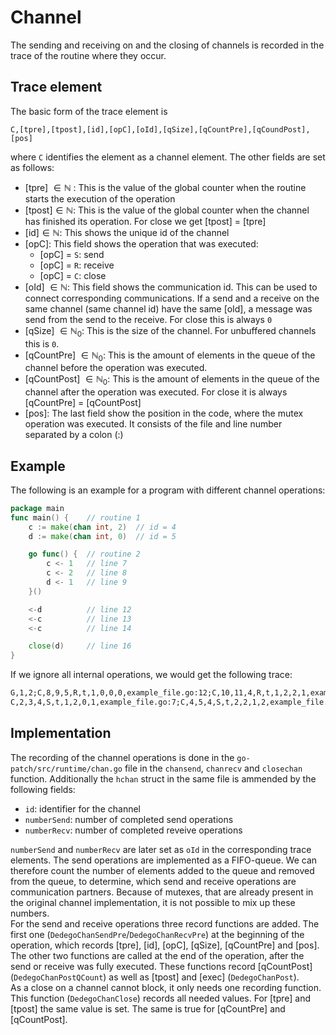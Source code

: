 # Channel
The sending and receiving on and the closing of channels is recorded in the 
trace of the routine where they occur.

## Trace element
The basic form of the trace element is 
```
C,[tpre],[tpost],[id],[opC],[oId],[qSize],[qCountPre],[qCoundPost],[pos] 
```
where `C` identifies the element as a channel element. The other fields are 
set as follows:
- [tpre] $\in \mathbb N$ : This is the value of the global counter when the routine starts 
the execution of the operation
- [tpost]$\in \mathbb N$: This is the value of the global counter when the channel has finished its operation. For close we get [tpost] = [tpre]
- [id]$\in \mathbb N$: This shows the unique id of the channel
- [opC]: This field shows the operation that was executed:
    - [opC] = `S`: send
    - [opC] = `R`: receive
    - [opC] = `C`: close
- [oId] $\in \mathbb N$: This field shows the communication id. This can be used to connect corresponding communications. If a send and a receive on the same channel (same channel id) have the same [oId], a message was send from the send to the receive. For close this is always `0`
- [qSize] $\in \mathbb N_0$: This is the size of the channel. For unbuffered channels this is `0`.
- [qCountPre] $\in \mathbb N_0$: This is the amount of elements 
in the queue of the channel before the operation was executed.
- [qCountPost] $\in \mathbb N_0$: This is the amount of elements in the queue of the channel after the operation was executed. For close it is always [qCountPre] = [qCountPost]
- [pos]: The last field show the position in the code, where the mutex operation 
was executed. It consists of the file and line number separated by a colon (:)
## Example
The following is an example for a program with different channel operations:
```go
package main
func main() {    // routine 1
    c := make(chan int, 2)  // id = 4
	d := make(chan int, 0)  // id = 5

	go func() {  // routine 2
		c <- 1   // line 7
		c <- 2   // line 8
		d <- 1   // line 9
	}()

	<-d          // line 12
	<-c          // line 13
	<-c          // line 14

	close(d)     // line 16
}
```
If we ignore all internal operations, we would get the following trace:
```txt
G,1,2;C,8,9,5,R,t,1,0,0,0,example_file.go:12;C,10,11,4,R,t,1,2,2,1,example_file.go:13;C,12,13,4,R,t,2,2,1,0,example_file.go:14;C,14,14,5,C,t,0,0,0,0,example_file.go:16
C,2,3,4,S,t,1,2,0,1,example_file.go:7;C,4,5,4,S,t,2,2,1,2,example_file.go:8;C,6,7,5,S,e,1,0,0,0,example_file.go:9
```

## Implementation
The recording of the channel operations is done in the 
`go-patch/src/runtime/chan.go` file in the `chansend`, `chanrecv` and `closechan` function. Additionally the 
`hchan` struct in the same file is ammended by the following fields:
- `id`: identifier for the channel
- `numberSend`: number of completed send operations
- `numberRecv`: number of completed reveive operations

`numberSend` and `numberRecv` are later set as `oId` in the corresponding trace elements. The send operations are implemented as a FIFO-queue. We can therefore count the number of elements added to the queue and removed from the
queue, to determine, which send and receive operations are
communication partners. Because of mutexes, that are already present in the original channel implementation,
it is not possible to mix up these numbers.\
For the send and receive operations three record functions are added. The first one (`DedegoChanSendPre`/`DedegoChanRecvPre`) at the beginning of the operation, which records [tpre], [id], [opC], [qSize], [qCountPre] and [pos].\
The other two functions are called at the end of the
operation, after the send or receive was fully executed.
These functions record [qCountPost] (`DedegoChanPostQCount`)
as well as [tpost] and [exec] (`DedegoChanPost`).\
As a close on a channel cannot block, it only needs one recording function. This function (`DedegoChanClose`) records all needed values. For [tpre] and [tpost] the same 
value is set. The same is true for [qCountPre] and [qCountPost].